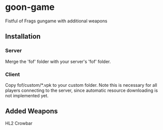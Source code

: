 # goon-game
Fistful of Frags gungame with additional weapons

## Installation

### Server
Merge the 'fof' folder with your server's 'fof' folder.

### Client
Copy fof/custom/*.vpk to your custom folder. Note this is necessary for all players connecting to the server, since automatic resource downloading is not implemented yet.

## Added Weapons

HL2 Crowbar